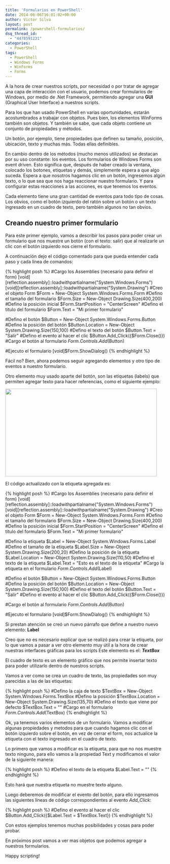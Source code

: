```yaml
---
title: 'Formularios en PowerShell'
date: 2014-06-06T16:01:02+00:00
author: Victor Silva
layout: post
permalink: /powershell-formularios/
dsq_thread_id:
  - "4478591231"
categories:
  - PowerShell
tags:
  - PowerShell
  - Windows Forms
  - WinForms
  - Forms
---
```

A la hora de crear nuestros scripts, por necesidad o por tratar de agregar una capa de interacción con el usuario, podemos crear formularios de Windows, por medio de .Net Framework, permitiendo agregar una **GUI** (Graphical User Interface) a nuestros scripts.

Para los que han usado PowerShell en varias oportunidades, estarán acostumbrados a trabajar con objetos. Pues bien, los elementos WinForms también son objetos. Y también se sabe, que cada objeto contiene un conjunto de propiedades y métodos.

Un botón, por ejemplo, tiene propiedades que definen su tamaño, posición, ubicación, texto y muchas más. Todas ellas definibles.

En cambio dentro de los métodos (mucho menos utilizados) se destacan por su uso constante: los eventos. Los formularios de Windows Forms son event driven. Esto significa que, después de haber creado la ventana, colocado los botones, etiquetas y demás, simplemente espera a que algo suceda. Espera a que nosotros hagamos clic en un botón, ingresemos algún texto, o lo que sea que nos haga reaccionar nuestro formulario. Y para configurar estas reacciones a las acciones, es que tenemos los eventos.

Cada elemento tiene una gran cantidad de eventos para todo tipo de cosas. Los obvios, como el botón izquierdo del ratón sobre un botón o un texto ingresado en un cuadro de texto, pero también algunos no tan obvios.

## Creando nuestro primer formulario

Para este primer ejemplo, vamos a describir los pasos para poder crear un formulario que nos muestre un botón (con el texto: salir) que al realizarle un clic con el botón izquierdo nos cierre el formulario.

A continuación dejo el código comentado para que pueda entender cada paso y cada línea de comandos:

{% highlight posh %}
#Cargo los Assemblies (necesario para definir el form)
[void][reflection.assembly]::loadwithpartialname("System.Windows.Forms")
[void][reflection.assembly]::loadwithpartialname("System.Drawing")
#Creo el objeto Form
$Form = New-Object System.Windows.Forms.Form
#Defino el tamaño del formulario
$Form.Size = New-Object Drawing.Size(400,200)
#Defino la posición inicial
$Form.StartPosition = "CenterScreen"
#Defino el titulo del formulario
$Form.Text = "Mi primer formulario"

#Defino el botón
$Button = New-Object System.Windows.Forms.Button
#Defino la posición del botón
$Button.Location = New-Object System.Drawing.Size(150,100)
#Defino el texto del botón
$Button.Text = "Salir"
#Defino el evento al hacer el clic
$Button.Add_Click({$Form.Close()})
#Cargo el botón al formulario
$Form.Controls.Add($Button)

#Ejecuto el formulario
[void]$Form.ShowDialog()
{% endhighlight %}

Fácil no? Bien, ahora podemos seguir agregando elementos y otro tipo de eventos a nuestro formulario.

Otro elemento muy usado aparte del botón, son las etiquetas (labels) que permiten agregar texto para hacer referencias, como el siguiente ejemplo:

<img class="alignnone" src="https://lh5.googleusercontent.com/-gOVpSRs9d9Y/U6COc4fKZEI/AAAAAAAAFCU/uSF5jkplwJg/w477-h275-no/PS_form_label.png" alt="" width="477" height="275" />

El código actualizado con la etiqueta agregada es:

{% highlight posh %}
#Cargo los Assemblies (necesario para definir el form)
[void][reflection.assembly]::loadwithpartialname("System.Windows.Forms")
[void][reflection.assembly]::loadwithpartialname("System.Drawing")
#Creo el objeto Form
$Form = New-Object System.Windows.Forms.Form
#Defino el tamaño del formulario
$Form.Size = New-Object Drawing.Size(400,200)
#Defino la posición inicial
$Form.StartPosition = "CenterScreen"
#Defino el titulo del formulario
$Form.Text = "Mi primer formulario"

#Defino la etiqueta
$Label = New-Object System.Windows.Forms.Label
#Defino el tamaño de la etiqueta
$Label.Size = New-Object System.Drawing.Size(200,20)
#Defino la posición de la etiqueta
$Label.Location = New-Object System.Drawing.Size(110,50)
#Defino el texto de la etiqueta
$Label.Text = "Esto es el texto de la etiqueta"
#Cargo la etiqueta en el formulario
$Form.Controls.Add($Label)

#Defino el botón
$Button = New-Object System.Windows.Forms.Button
#Defino la posición del botón
$Button.Location = New-Object System.Drawing.Size(150,100)
#Defino el texto del botón
$Button.Text = "Salir"
#Defino el evento al hacer el clic
$Button.Add_Click({$Form.Close()})

#Cargo el botón al formulario
$Form.Controls.Add($Button)

#Ejecuto el formulario
[void]$Form.ShowDialog()
{% endhighlight %}

Si prestan atención se creó un nuevo párrafo que define a nuestro nuevo elemento: **Label**

Creo que no es necesario explicar que se realizó para crear la etiqueta, por lo que vamos a pasar a ver otro elemento muy útil a la hora de crear nuestras interfaces gráficas para los scripts Este elemento es el: _**TextBox**_ 

El cuadro de texto es un elemento gráfico que nos permite insertar texto para poder utilizarlo dentro de nuestros scripts.

Vamos a ver como se crea un cuadro de texto, las propiedades son muy parecidas a las de las etiquetas:

{% highlight posh %}
#Defino la caja de texto
$TextBox = New-Object System.Windows.Forms.TextBox
#Defino la posición
$TextBox.Location = New-Object System.Drawing.Size(135,70)
#Defino el texto que viene por defecto
$TextBox.Text = ""
#Cargo en el formulario
$Form.Controls.Add($TextBox)
{% endhighlight %}

Ok, ya tenemos varios elementos de un formulario. Vamos a modificar algunas propiedades y metodos para que cuando hagamos clic con el botón izquierdo sobre el botón, en vez de cerrar el form, nos actualice la etiqueta con el texto ingresado en el cuadro de texto.

Lo primero que vamos a modificar es la etiqueta, para que no nos muestre texto ninguno, para ello vamos a la propiedad Text y modificamos el valor de la siguiente manera:

{% highlight posh %}
#Defino el texto de la etiqueta
$Label.Text = ""
{% endhighlight %}

Esto hará que nuestra etiqueta no muestre texto alguno.

Luego deberemos de modificar el evento del botón, para ello ingresamos las siguientes líneas de código correspondientes al evento *Add_Click*:

{% highlight posh %}
#Defino el evento al hacer el clic
$Button.Add_Click({$Label.Text = $TextBox.Text})
{% endhighlight %}

Con estos ejemplos tenemos muchas posibilidades y cosas para poder probar.

En próximos post vamos a ver mas objetos que podemos agregar a nuestros formularios.

Happy scripting!